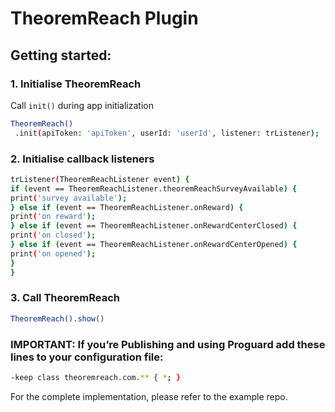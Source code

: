 # **TheoremReach Plugin**

## Getting started:
### 1. Initialise TheoremReach 
Call `init()` during app initialization

```sh
TheoremReach()
 .init(apiToken: 'apiToken', userId: 'userId', listener: trListener);
```
  
### 2. Initialise callback listeners
 
 ```sh
 trListener(TheoremReachListener event) {
 if (event == TheoremReachListener.theoremReachSurveyAvailable) {
 print('survey available');
 } else if (event == TheoremReachListener.onReward) {
 print('on reward');
 } else if (event == TheoremReachListener.onRewardCenterClosed) {
 print('on closed');
 } else if (event == TheoremReachListener.onRewardCenterOpened) {
 print('on opened');
 }
 }
 ```

 ### 3. Call TheoremReach 
  
  ```sh 
TheoremReach().show()
 ```

   ### IMPORTANT: If you’re Publishing and using Proguard add these lines to your configuration file:
  ```sh
 -keep class theoremreach.com.** { *; }
 ```   
 
  For the complete implementation, please refer to the example repo.    